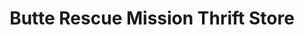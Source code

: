 ---
title: "Butte Rescue Mission Thrift Store"
url: /butte/butte-rescue-mission-thrift-store/
shop: Gebrauchtwaren
---